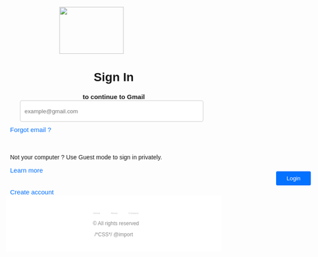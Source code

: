 <!DOCTYPE html>
<html lang="en">
    <head>
    <meta charset="UTF-8">
    <meta http-equiv="X-UA-compatible"content="IE-EDGE">
    <meta name ="viewport" content="width=device" initial-scale="1.0">
      <style>@import url('https://fonts.googleapis.com/css2?family=Poppins:wght@300&display=swap');
*{
    margin:0;
    padding:0;
    font-family:'Poppins',sans-serif;
}
img{
    margin-left:125px;
}
h1{
    text-align:center;
}
h2{
    font-size:15px;
    text-align:center;
}
input[type=email]{
    width:85%;
    height:50px;
    align:center;
    margin-left:6.5%;
    margin-bottom:10px;
    padding-left:10px;
    border:1px solid #cccccc;
    border-radius:4px;
    outline-style:none;
    outline-color:#ffffff;
    -moz-transition: outline-color .2s ease-out;
    -ms-transition: outline-color .2s ease-out;
    -o-transition: outline-color .2s ease-out;
    transition: outline-color .2s ease-out;
}

input[type=email]::-webkit-input-placeholder {
    font-size: 15px;
    user-select:none;
    }
input[type=email]:focus{
      outline-style:solid;
    outline-color:#007bff;
    outline-width:2px;
    border-color:#ffffff;;
}
button{
     position:absolute;
    right:20px;
    top:10px;
    padding:9px 24px;
    background-color:#0571ff;
    color:#ffffff;
    border:none;
    border-radius:3px;
    user-select:none;
    margin-top:439px;
}
button:hover{
    background-color:blue;
    color:white;
}
a{
    text-decoration:none;
    margin-left:10px;
    font-size:15px;
    color:#0571ff;
}
p{
    margin-left:10px;
}
footer{
    background:white;
    padding:32px 0;
    text-align:center;
    color:#868686;
    font-size:12px;
}
footer ul{
    margin:0;
    padding:0;
    list-style:none;;
}
footer li{
    display:inline-block ;
}
footer li a{
    padding:6px;
    font-size:6px;
    text-decoration:none;
    color:#c3c3c3;
}
footer li a:hover;{
    color:white;
}  </style>
<title>Page Title</title>
    </head>
    <body>
        <img src="https://encrypted-tbn0.gstatic.com/images?q=tbn:ANd9GcRUYK7LmNKIIq8u03h4lKEDO-G6c3xvb-5g3g&usqp=CAU" height="110px" width="150px" align="center">
        <h1><strong>Sign In</strong></h1>
        <h2>to continue to Gmail</h2
        <form autocomplete="off">
            <input type="email"  type="email" required placeholder="example@gmail.com" >
        </br>
        <a  class="copy" href="#">Forgot email ?</a></br></br></br>
        <p>Not your computer ? Use Guest mode to sign in privately.</p>
        <a class="text" href="#">Learn more </a></br></br></br>
        <a class="account" href="#">Create account</a></br><button type="submit" name="submit" value="submit">Login</button></form>
        <footer>
           <div class="container">
               <ul>
                   <li><a href="#">Home</a></li>
                   <li><a href="#">About</a></li>
                   <li><a href="#">Contacts</a></li>
               </ul>
               <p>© All rights reserved</p>
    </body>
</html>
/*CSS*/
@import
